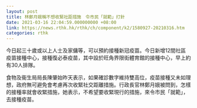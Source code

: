 ```yaml
---
layout: post
title: 林鄭月娥稱不想收緊社距措施　令市民「就範」打針
date: 2021-03-16 22:04:59.000000000 +08:00
link: https://news.rthk.hk/rthk/ch/component/k2/1580927-20210316.htm
categories: rthk
---
```


今日起三十歲或以上人士及家傭等，可以預約接種新冠疫苗。今日新增12間社區疫苗接種中心，接種復必泰疫苗，其中設於旺角界限街體育館的接種中心，早上約有30人排隊。

食物及衞生局局長陳肇始昨天表示，如果確診數字維持雙高位，疫苗接種又未如理想，政府無可避免會考慮再次收緊社交距離措施。行政長官林鄭月娥被問到，怎樣的接種率就會收緊措施，她表示，不希望要收緊現行的措施，來令市民「就範」，去接種疫苗。
